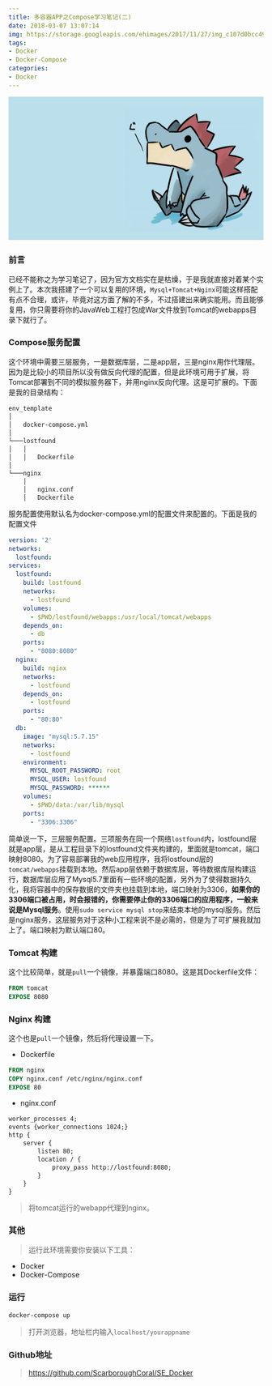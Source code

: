 ```yaml
---
title: 多容器APP之Compose学习笔记(二)
date: 2018-03-07 13:07:14
img: https://storage.googleapis.com/ehimages/2017/11/27/img_c107d0bcc49e276237201cb7b9a3e06d_1511779237167_original.jpg
tags:
- Docker
- Docker-Compose
categories:
- Docker
---
```


![](docker-two/top.jpg)

### 前言

已经不能称之为学习笔记了，因为官方文档实在是枯燥，于是我就直接对着某个实例上了。本次我搭建了一个可以复用的环境，`Mysql+Tomcat+Nginx`可能这样搭配有点不合理，或许，毕竟对这方面了解的不多，不过搭建出来确实能用。而且能够复用，你只需要将你的JavaWeb工程打包成War文件放到Tomcat的webapps目录下就行了。

### Compose服务配置

这个环境中需要三层服务，一是数据库层，二是app层，三是nginx用作代理层。因为是比较小的项目所以没有做反向代理的配置，但是此环境可用于扩展，将Tomcat部署到不同的模拟服务器下，并用nginx反向代理。这是可扩展的。下面是我的目录结构：

```
env_template
│   
│   docker-compose.yml
│
└───lostfound
│   │   
│   │   Dockerfile
│   
└───nginx
    │   
    │   nginx.conf
    │   Dockerfile
```

服务配置使用默认名为docker-compose.yml的配置文件来配置的。下面是我的配置文件
```yaml
version: '2'
networks:
  lostfound:
services:
  lostfound:
    build: lostfound
    networks:
      - lostfound
    volumes:
      - $PWD/lostfound/webapps:/usr/local/tomcat/webapps
    depends_on:
      - db
    ports:
      - "8080:8080"
  nginx:
    build: nginx
    networks:
      - lostfound
    depends_on:
      - lostfound
    ports:
      - "80:80"
  db:
    image: "mysql:5.7.15"
    networks:
      - lostfound 
    environment:
      MYSQL_ROOT_PASSWORD: root
      MYSQL_USER: lostfound
      MYSQL_PASSWORD: ******
    volumes:
      - $PWD/data:/var/lib/mysql
    ports:
      - "3306:3306"

```

简单说一下，三层服务配置。三项服务在同一个网络`lostfound`内，lostfound层就是app层，是从工程目录下的lostfound文件夹构建的，里面就是tomcat，端口映射8080。为了容易部署我的web应用程序，我将lostfound层的`tomcat/webapps`挂载到本地。然后app层依赖于数据库层，等待数据库层构建运行，数据库层应用了Mysql5.7里面有一些环境的配置，另外为了使得数据持久化，我将容器中的保存数据的文件夹也挂载到本地，端口映射为3306，**如果你的3306端口被占用，时会报错的，你需要停止你的3306端口的应用程序，一般来说是Mysql服务**。使用`sudo service mysql stop`来结束本地的mysql服务。然后是nginx服务，这层服务对于这种小工程来说不是必需的，但是为了可扩展我就加上了。端口映射为默认端口80。

### Tomcat 构建

这个比较简单，就是`pull`一个镜像，并暴露端口8080。这是其Dockerfile文件：

```Dockerfile
FROM tomcat
EXPOSE 8080
```

### Nginx 构建

这个也是`pull`一个镜像，然后将代理设置一下。

- Dockerfile
```Dockerfile
FROM nginx
COPY nginx.conf /etc/nginx/nginx.conf
EXPOSE 80
```
- nginx.conf
```nginx
worker_processes 4;
events {worker_connections 1024;}
http {
    server {
        listen 80;
        location / {
            proxy_pass http://lostfound:8080;
        }
    }
}
```

> 将tomcat运行的webapp代理到nginx。


### 其他

> 运行此环境需要你安装以下工具：
- Docker
- Docker-Compose

### 运行

```bash
docker-compose up
```
> 打开浏览器，地址栏内输入`localhost/yourappname`

### Github地址

> https://github.com/ScarboroughCoral/SE_Docker

